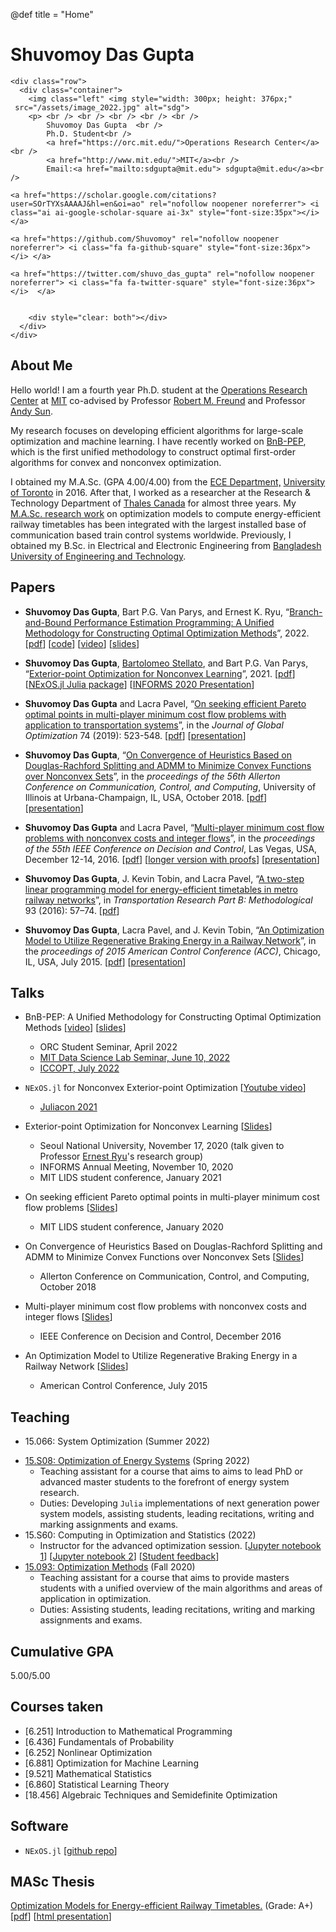 @def title = "Home"

# Shuvomoy Das Gupta 

~~~
<div class="row">
  <div class="container">
    <img class="left" <img style="width: 300px; height: 376px;"
 src="/assets/image_2022.jpg" alt="sdg">
    <p> <br /> <br /> <br /> <br /> <br />  
        Shuvomoy Das Gupta  <br />
        Ph.D. Student<br />
        <a href="https://orc.mit.edu/">Operations Research Center</a><br />
        <a href="http://www.mit.edu/">MIT</a><br />
        Email:<a href="mailto:sdgupta@mit.edu"> sdgupta@mit.edu</a><br />
        
<a href="https://scholar.google.com/citations?user=SOrTYXsAAAAJ&hl=en&oi=ao" rel="nofollow noopener noreferrer"> <i class="ai ai-google-scholar-square ai-3x" style="font-size:35px"></i> </a>

<a href="https://github.com/Shuvomoy" rel="nofollow noopener noreferrer"> <i class="fa fa-github-square" style="font-size:36px"></i> </a>

<a href="https://twitter.com/shuvo_das_gupta" rel="nofollow noopener noreferrer"> <i class="fa fa-twitter-square" style="font-size:36px"></i>  </a>

              
    <div style="clear: both"></div>      
  </div>
</div>
~~~

## About Me

Hello world! I am a fourth year Ph.D. student at the [Operations Research Center](https://orc.mit.edu/) at [MIT](http://www.mit.edu/) co-advised by Professor [Robert M. Freund](https://mitmgmtfaculty.mit.edu/rfreund/) and Professor [Andy Sun](https://mitsloan.mit.edu/faculty/directory/andy-sun).

My research focuses on developing efficient algorithms for large-scale optimization and machine learning. I have recently worked on [BnB-PEP](https://arxiv.org/abs/2203.07305), which is the first unified methodology to construct optimal first-order algorithms for convex and nonconvex optimization.

I obtained my M.A.Sc. (GPA 4.00/4.00) from the [ECE Department,](https://www.ece.utoronto.ca/) [University of Toronto](https://www.utoronto.ca/) in 2016. After that, I worked as a researcher at the Research & Technology Department of [Thales Canada](https://www.thalesgroup.com/en/americas/canada) for almost three years. My [M.A.Sc. research work](https://www.sciencedirect.com/science/article/pii/S0191261516304830) on optimization models to compute energy-efficient railway timetables has been integrated with the largest installed base of communication based train control systems worldwide. Previously, I obtained my B.Sc. in Electrical and Electronic Engineering from [Bangladesh University of Engineering and Technology](http://www.buet.ac.bd/).

## Papers

- **Shuvomoy Das Gupta**, Bart P.G. Van Parys, and Ernest K. Ryu, “[Branch-and-Bound Performance Estimation Programming: A Unified Methodology for Constructing Optimal Optimization Methods](https://arxiv.org/abs/2203.07305)”, 2022. [[pdf](https://optimization-online.org/wp-content/uploads/2022/03/8819.pdf)] [[code](https://github.com/Shuvomoy/BnB-PEP-code)] [[video](https://youtu.be/sdYYFRxqbKQ)] [[slides](/assets/Sozi_presentations/bnb_pep_2022_presentation.html)]

- **Shuvomoy Das Gupta**, [Bartolomeo Stellato](https://stellato.io/), and Bart P.G. Van Parys, “[Exterior-point Optimization for Nonconvex Learning](https://arxiv.org/abs/2011.04552)”, 2021. [[pdf](https://optimization-online.org/wp-content/uploads/2020/11/8099-1.pdf)] [[NExOS.jl Julia package](https://github.com/Shuvomoy/NExOS.jl)] [[INFORMS 2020 Presentation](/assets/Sozi_presentations/INFORMS_Annual_Meeting_2020_presentation.html)]

- **Shuvomoy Das Gupta** and Lacra Pavel, “[On seeking efficient Pareto optimal points in multi-player minimum cost flow problems with application to transportation systems](https://link.springer.com/article/10.1007/s10898-019-00750-9)”, in the *Journal of Global Optimization* 74 (2019): 523-548. [[pdf](https://shuvomoy.github.io/Papers/Journal_of_Global_Optimization_19.pdf)] [[presentation](https://shuvomoy.github.io/Presentations/LIDS_2020_student_conference/LIDS_2020_student_conference.pdf)]

- **Shuvomoy Das Gupta**, “[On Convergence of Heuristics Based on Douglas-Rachford Splitting and ADMM to Minimize Convex Functions over Nonconvex Sets](https://ieeexplore.ieee.org/document/8636076)”, in the *proceedings of the 56th Allerton Conference on Communication, Control, and Computing*, University of Illinois at Urbana-Champaign, IL, USA, October 2018. [[pdf](https://shuvomoy.github.io/Papers/Allerton_2018.pdf)] [[presentation](https://shuvomoy.github.io/Presentations/Allerton_2018_Presentation/Allerton_2018_presentation_final.pdf)]


- **Shuvomoy Das Gupta** and Lacra Pavel, “[Multi-player minimum cost flow problems with nonconvex costs and integer flows](http://ieeexplore.ieee.org/document/7799446/)”, in the *proceedings of the 55th IEEE Conference on Decision and Control*, Las Vegas, USA, December 12-14, 2016. [[pdf](https://shuvomoy.github.io/Papers/Multi-player_minimum_cost_flow_problems_with_nonconvex_costs_and_integer_flows.pdf)] [[longer version with proofs](https://shuvomoy.github.io/Papers/CDC_2016_manuscript_Pareto_opt_with_proofs.pdf)] [[presentation](https://shuvomoy.github.io/Papers/CDC_2016_presentation.pdf)]


- **Shuvomoy Das Gupta**, J. Kevin Tobin, and Lacra Pavel, “[A two-step linear programming model for energy-efficient timetables in metro railway networks](http://www.sciencedirect.com/science/article/pii/S0191261516304830)”, in *Transportation Research Part B: Methodological* 93 (2016): 57–74. [[pdf](https://shuvomoy.github.io/Papers/A_two_step_linear_programming_model_for_energy_efficient_timetables_in_metro_railway_networks.pdf)] 

- **Shuvomoy Das Gupta**, Lacra Pavel, and J. Kevin Tobin, “[An Optimization Model to Utilize Regenerative Braking Energy in a Railway Network](http://ieeexplore.ieee.org/xpl/articleDetails.jsp?arnumber=7172268)”, in the *proceedings of 2015 American Control Conference (ACC)*, Chicago, IL, USA, July 2015. [[pdf](https://shuvomoy.github.io/Papers/An_Optimization_Model_to_Utilize_Regenerative_Braking_Energy_in_a_Railway_Network.pdf)] [[presentation](https://shuvomoy.github.io/Papers/ACC_presentation.svg)] 

## Talks

* BnB-PEP: A Unified Methodology for Constructing Optimal Optimization Methods  [[video](https://youtu.be/sdYYFRxqbKQ)] [[slides](/assets/Sozi_presentations/bnb_pep_2022_presentation.html)]
  * ORC Student Seminar, April 2022
  * [MIT Data Science Lab Seminar, June 10, 2022](https://dsl.mit.edu/branch-and-bound-performance-estimation-programming-unified-methodology-constructing-optimal)
  * [ICCOPT, July 2022](https://iccopt2022.lehigh.edu/)
  
* `NExOS.jl`  for Nonconvex Exterior-point Optimization [[Youtube video](https://www.youtube.com/watch?v=SWQnAQmeVUg&ab_channel=TheJuliaProgrammingLanguage)]
  *  [Juliacon 2021](https://juliacon.org/2021/) 

- Exterior-point Optimization for Nonconvex Learning [[Slides](/assets/Sozi_presentations/INFORMS_Annual_Meeting_2020_presentation.html)]
  - Seoul National University, November 17, 2020 (talk given to Professor [Ernest Ryu](http://www.math.snu.ac.kr/~ernestryu/)'s research group)
  - INFORMS Annual Meeting, November 10, 2020
  - MIT LIDS student conference, January 2021
  
- On seeking efficient Pareto optimal points in multi-player minimum cost flow problems [[Slides](https://shuvomoy.github.io/Presentations/LIDS_2020_student_conference/LIDS_2020_student_conference.pdf)]

  - MIT LIDS student conference, January 2020

- On Convergence of Heuristics Based on Douglas-Rachford Splitting and ADMM to Minimize Convex Functions over Nonconvex Sets [[Slides](https://shuvomoy.github.io/Presentations/Allerton_2018_Presentation/Allerton_2018_presentation_final.pdf)]

  - Allerton Conference on Communication, Control, and Computing, October 2018

- Multi-player minimum cost flow problems with nonconvex costs and integer flows [[Slides](https://shuvomoy.github.io/Papers/CDC_2016_presentation.pdf)]

  - IEEE Conference on Decision and Control, December 2016

- An Optimization Model to Utilize Regenerative Braking Energy in a Railway Network [[Slides](https://shuvomoy.github.io/Papers/ACC_presentation.svg)]
  - American Control Conference, July 2015

## Teaching

* 15.066: System Optimization (Summer 2022)

- [15.S08: Optimization of Energy Systems](https://shuvomoy.github.io/Teaching/15.S08_Optimization_of_Energy_Systems_Syllabus_2022.pdf) (Spring 2022)
  * Teaching assistant for a course that aims to aims to lead PhD or advanced master students to the forefront of energy system research.
  * Duties: Developing `Julia` implementations of next generation power system models, assisting students, leading recitations, writing and marking assignments and exams.
- 15.S60: Computing in Optimization and Statistics (2022) 
  * Instructor for the advanced optimization session. [[Jupyter notebook 1](https://nbviewer.org/github/Shuvomoy/MIT_IAP_2022_15_S60_Advanced_Optimization_Session_Shuvo/blob/main/IAP%202022%20Advanced%20Optimization%20Session%201%20Convex.ipynb)] [[Jupyter notebook 2](https://nbviewer.org/github/Shuvomoy/MIT_IAP_2022_15_S60_Advanced_Optimization_Session_Shuvo/blob/main/IAP%202022%20Advanced%20Optimization%20Session%202%20MILP.ipynb)] [[Student feedback](https://shuvomoy.github.io/Teaching/IAP_2022_Teaching_Feedback_Shuvo.pdf)]
- [15.093: Optimization Methods](https://shuvomoy.github.io/Teaching/optimization_methods_syllabus2020.pdf) (Fall 2020)
  - Teaching assistant for a course that aims to provide masters students with a unified overview of the main algorithms and areas of application in optimization.
  - Duties: Assisting students, leading recitations, writing and marking assignments and exams.

## Cumulative GPA

5.00/5.00

## Courses taken
* [6.251] Introduction to Mathematical Programming	
* [6.436] Fundamentals of Probability
* [6.252] Nonlinear Optimization
* [6.881] Optimization for Machine Learning
* [9.521] Mathematical Statistics
* [6.860] Statistical Learning Theory
* [18.456] Algebraic Techniques and Semidefinite Optimization

## Software

* `NExOS.jl` [[github repo](https://github.com/Shuvomoy/NExOS.jl)]


## MASc Thesis

[Optimization Models for Energy-efficient Railway Timetables.](https://tspace.library.utoronto.ca/handle/1807/74584) (Grade: A+) [[pdf](https://shuvomoy.github.io/Papers/Optimization_Models_for_Energy_efficient_Railway_Timetables_MASc_Shuvo.pdf)] [[html presentation](/assets/Sozi_presentations/MASc_Presentation.html)]

